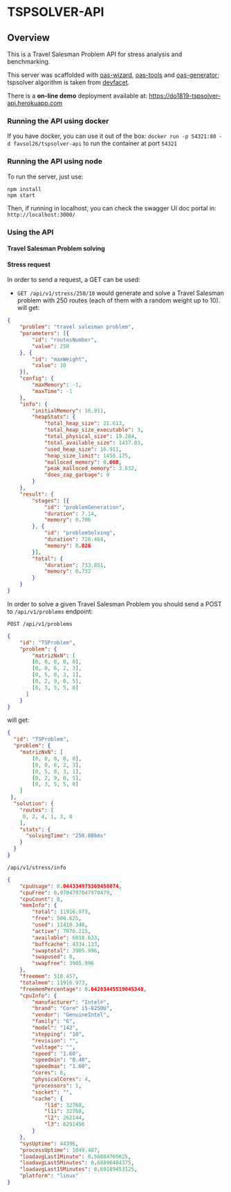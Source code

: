 # TSPSOLVER-API

## Overview
This is a Travel Salesman Problem API for stress analysis and benchmarking. 

This server was scaffolded with [oas-wizard](https://github.com/pafmon/oas-wizard), [oas-tools](https://github.com/isa-group/oas-tools) and [oas-generator](https://github.com/isa-group/oas-generator); tspsolver algorithm is taken from [devfacet](https://github.com/saby1101/node-tspsolver).

There is a **on-line demo** deployment available at: https://do1819-tspsolver-api.herokuapp.com


### Running the API using docker

If you have docker, you can use it out of the box: `docker run -p 54321:80 -d favsol26/tspsolver-api` to run the container at port `54321`


### Running the API using node

To run the server, just use:

```
npm install 
npm start
```

Then, if running in localhost, you can check the swagger UI doc portal in: `http://localhost:3000/`

### Using the API

#### Travel Salesman Problem solving

#### Stress request

In order to send a request, a GET can be used:

- `GET /api/v1/stress/250/10` would generate and solve a Travel Salesman problem with 250 routes (each of them with a random weight up to 10).
will get:
```json
{
	"problem": "travel salesman problem",
	"parameters": [{
		"id": "routesNumber",
		"value": 250
	}, {
		"id": "maxWeight",
		"value": 10
	}],
	"config": {
		"maxMemory": -1,
		"maxTime": -1
	},
	"info": {
		"initialMemory": 16.911,
		"heapStats": {
			"total_heap_size": 21.613,
			"total_heap_size_executable": 3,
			"total_physical_size": 19.204,
			"total_available_size": 1437.03,
			"used_heap_size": 16.911,
			"heap_size_limit": 1456.175,
			"malloced_memory": 0.008,
			"peak_malloced_memory": 3.632,
			"does_zap_garbage": 0
		}
	},
	"result": {
		"stages": [{
			"id": "problemGeneration",
			"duration": 7.14,
			"memory": 0.706
		}, {
			"id": "problemSolving",
			"duration": 726.464,
			"memory": 0.026
		}],
		"total": {
			"duration": 733.851,
			"memory": 0.732
		}
	}
}
```

In order to solve a given Travel Salesman Problem you should send a POST to `/api/v1/problems` endpoint: 

`POST /api/v1/problems`
```json
{
    "id": "TSProblem",
    "problem": {
        "matrizNxN": [
        [0, 0, 0, 0, 0],
        [0, 0, 6, 2, 3],
        [0, 5, 0, 3, 1],
        [0, 2, 9, 0, 5],
        [0, 3, 5, 5, 0]
      ]
    }
}
```
will get: 
```json
{
  "id": "TSProblem",
  "problem": {
    "matrizNxN": [
        [0, 0, 0, 0, 0],
        [0, 0, 6, 2, 3],
        [0, 5, 0, 3, 1],
        [0, 2, 9, 0, 5],
        [0, 3, 5, 5, 0]
    ]
 },
  "solution": {
    "routes": [
     0, 2, 4, 1, 3, 0
    ],
    "stats": {
      "solvingTime": "250.086ms"
    }
  }
}
```

`/api/v1/stress/info`
```json
{
	"cpuUsage": 0.044334975369458074,
	"cpuFree": 0.9704797047970479,
	"cpuCount": 8,
	"memInfo": {
		"total": 11916.973,
		"free": 506.625,
		"used": 11410.348,
		"active": 7076.215,
		"available": 6018.633,
		"buffcache": 4334.133,
		"swaptotal": 3905.996,
		"swapused": 0,
		"swapfree": 3905.996
	},
	"freemem": 510.457,
	"totalmem": 11916.973,
	"freememPercentage": 0.04283445519045348,
	"cpuInfo": {
		"manufacturer": "Intel®",
		"brand": "Core™ i5-8250U",
		"vendor": "GenuineIntel",
		"family": "6",
		"model": "142",
		"stepping": "10",
		"revision": "",
		"voltage": "",
		"speed": "1.60",
		"speedmin": "0.40",
		"speedmax": "1.60",
		"cores": 8,
		"physicalCores": 4,
		"processors": 1,
		"socket": "",
		"cache": {
			"l1d": 32768,
			"l1i": 32768,
			"l2": 262144,
			"l3": 6291456
		}
	},
	"sysUptime": 44396,
	"processUptime": 1049.407,
	"loadavgLast1Minute": 0.56884765625,
	"loadavgLast5Minutes": 0.68896484375,
	"loadavgLast15Minutes": 0.69189453125,
	"platform": "linux"
}
```